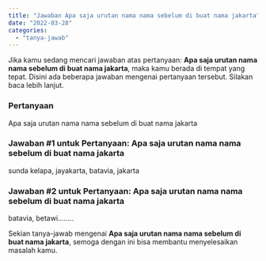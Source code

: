 ```yaml
---
title: "Jawaban Apa saja urutan nama nama sebelum di buat nama jakarta"
date: "2022-03-28"
categories: 
  - "tanya-jawab"
---
```


Jika kamu sedang mencari jawaban atas pertanyaan: **Apa saja urutan nama nama sebelum di buat nama jakarta**, maka kamu berada di tempat yang tepat. Disini ada beberapa jawaban mengenai pertanyaan tersebut. Silakan baca lebih lanjut.

### Pertanyaan

Apa saja urutan nama nama sebelum di buat nama jakarta

### Jawaban #1 untuk Pertanyaan: Apa saja urutan nama nama sebelum di buat nama jakarta

sunda kelapa, jayakarta, batavia, jakarta

### Jawaban #2 untuk Pertanyaan: Apa saja urutan nama nama sebelum di buat nama jakarta

batavia, betawi........

Sekian tanya-jawab mengenai **Apa saja urutan nama nama sebelum di buat nama jakarta**, semoga dengan ini bisa membantu menyelesaikan masalah kamu.
